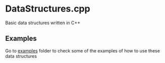 # DataStructures.cpp
Basic data structures written in C++

## Examples

Go to [examples](https://github.com/len0xx/DataStructures.cpp/tree/main/examples) folder to check some of the examples of how to use these data structures